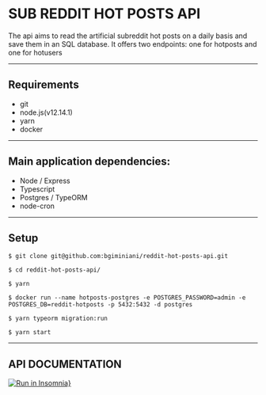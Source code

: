 # SUB REDDIT HOT POSTS API 

The api aims to read the artificial subreddit hot posts on a daily basis and save them in an SQL database.
It offers two endpoints: one for hotposts and one for hotusers

---
## Requirements 

* git
* node.js(v12.14.1)
* yarn
* docker

---
## Main application dependencies:
* Node / Express
* Typescript
* Postgres / TypeORM
* node-cron
---

## Setup

  ```
  $ git clone git@github.com:bgiminiani/reddit-hot-posts-api.git
  ```

  
  ```
  $ cd reddit-hot-posts-api/
  ```

  ```
  $ yarn
  ```

  ```
  $ docker run --name hotposts-postgres -e POSTGRES_PASSWORD=admin -e POSTGRES_DB=reddit-hotposts -p 5432:5432 -d postgres
  ```

  ```
  $ yarn typeorm migration:run
  ```

  ```
  $ yarn start
  ```
  ---
  ## API DOCUMENTATION

  [![Run in Insomnia}](https://insomnia.rest/images/run.svg)](https://insomnia.rest/run/?label=reddit-hot-posts-api&uri=https%3A%2F%2Fgithub.com%2Fbgiminiani%2Freddit-hot-posts-api)

  


